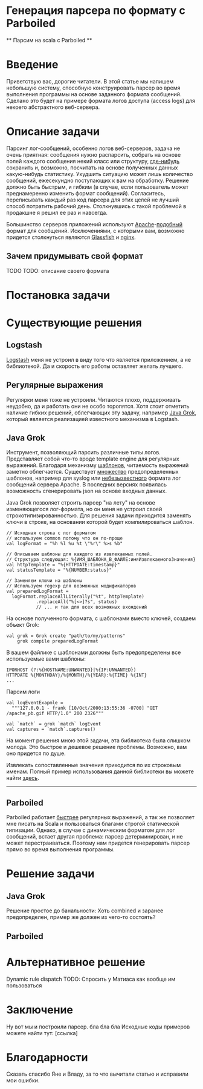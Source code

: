 Генерация парсера по формату с Parboiled
========================================
** Парсим на scala с Parboiled **

# Введение
Приветствую вас, дорогие читатели.
В этой статье мы напишем небольшую систему, способную конструировать парсер во время выполнения программы на
основе заданного формата сообщений. Сделано это будет на примере формата логов доступа (access logs) для
некоего абстрактного веб-сервера.

[pro-parboiled]: http://habrahabr.ru/post/270233

# Описание задачи
Парсинг лог-сообщений, особенно логов веб-серверов, задача не очень приятная: сообщения нужно распарсить,
собрать на основе полей каждого сообщения некий класс или структуру, [где-нибудь][elastic] сохранить и, возможно,
посчитать на основе полученных данных какую-нибудь статистику. Ухудшить ситуацию может лишь количество сообщений,
ежесекундно поступающих к вам на обработку. Решение должно быть быстрым, и гибким (в случае, если пользователь
может преднамеренно изменить формат сообщений). Согласитесь, переписывать каждый раз код парсера для этих целей не
лучший способ потратить рабочий день. Столкнувшись с такой проблемой в продакшне я решил ее раз и навсегда.

Большинство серверов приложений используют [Apache][apache]-[подобный][tomcat] формат для сообщений.
Исключениями, с которыми вам, возможно придется столкнуться являются [Glassfish][glassfish] и [nginx][nginx].

[elastic]: https://www.elastic.co/products/elasticsearch
[apache]: http://httpd.apache.org/docs/2.2/mod/mod_log_config.html#formats
[tomcat]: https://tomcat.apache.org/tomcat-7.0-doc/config/valve.html
[nginx]: http://nginx.org/en/docs/http/ngx_http_log_module.html
[glassfish]: http://pe-kay.blogspot.ru/2011/08/enabling-http-access-log-in-glassfish.html

## Зачем придумывать свой формат
TODO
TODO: описание своего формата

# Постановка задачи

# Существующие решения

## Logstash
[Logstash][logstash] меня не устроил в виду того что является приложением, а не библиотекой. Да и скорость его работы
оставляет желать лучшего.

[logstash]: http://logstash.com

## Регулярные выражения
Регулярки меня тоже не устроили. Читаются плохо, поддерживать неудобно, да и работать они не особо торопятся.
Хотя стоит отметить наличие гибких решений, облегчающих эту задачу, например [Java Grok][java-grok], который является
реализацией известного механизма в Logstash.


## Java Grok
Инструмент, позволяющий парсить различные типы логов. Представляет собой что-то вроде template engine для регулярных
выражений. Благодаря механизму [шаблонов][grok-patterns], читаемость выражений заметно облегчается. Существует
[множество][logstash-grok-patterns] предопределенных шаблонов, например для syslog или
[небезызвестного][apache-combined] формата лог сообщений сервера Apache. В последних версиях появилась возможность
сгенерировать json на основе входных данных.

[java-grok]: https://github.com/thekrakken/java-grok
[grok-patterns]: https://github.com/thekrakken/java-grok/blob/master/patterns/patterns
[logstash-grok-patterns]: https://github.com/elastic/logstash/blob/v1.4.2/patterns/grok-patterns
[apache-combined]: https://httpd.apache.org/docs/2.2/logs.html#combined

Java Grok позволяет строить парсер "на лету" на основе изменяющегося лог-формата, но он меня не устроил своей
строкотипизированностью. Для решения задачи приходится заменять ключи в строке, на основании которой будет
компилироваться шаблон.

    // Исходная строка с лог форматом
    // используем common потому что он по-проще
    val logFormat = "%h %l %u %t \"%r\" %>s %b"

    // Описываем шаблоны для каждого из извлекаемых полей.
    // Структура следующая: %{ИМЯ_ШАБЛОНА_В_ФАЙЛЕ:имяИзвлекаемогоЗначения}
    val httpTemplate = "%{HTTPDATE:timestamp}"
    val statusTemplate = "%{NUMBER:status}"

    // Заменяем ключи на шаблоны
    // Используем regexp для возможных модификаторов
    val preparedLogFormat =
      logFormat.replaceAllLiterally("%t", httpTemplate)
               .replaceAll("%[<>]?s", status)
               // ... и так для всех возможных вхождений

На основе полученного формата, с шаблонами вместо ключей, создаем объект Grok:

    val grok = Grok create "path/to/my/patterns"
        grok compile preparedLogFormat

В вашем файлике с шаблонами должны быть предопределены все используемые вами шаблоны:

    IPORHOST (?:%{HOSTNAME:UNWANTED}|%{IP:UNWANTED})
    HTTPDATE %{MONTHDAY}/%{MONTH}/%{YEAR}:%{TIME} %{INT}
    ...

Парсим логи

    val logEventExapmle =
      """127.0.0.1 - frank [10/Oct/2000:13:55:36 -0700] "GET /apache_pb.gif HTTP/1.0" 200 2326"""

    val `match` = grok `match` logEvent
    val captures = `match`.captures()



На момент решения мною этой задачи, эта библиотека была слишком молода.
Это быстрое и дешевое решение проблемы. Возможно, вам оно придется по душе.


Извлекать сопоставленные значения приходится по их строковым именам.
Полный пример использования данной библиотеки вы можете найти [здесь][grok-example].

[grok-example]: https://gist.github.com/ppopoff/666b5e20f9623c898f39

-----------------------------------------------------------------------------

## Parboiled
Parboiled работает [быстрее][pro-parboiled] регулярных выражений, а так же позволяет мне писать на Scala и
пользоваться благами строгой статической типизации. Однако, в случае с динамическим форматом для лог сообщений, встает
другая проблема: парсер детерминирован, и не может перестраиваться. Поэтому нам придется генерировать парсер прямо
во время выполнения программы.



# Решение задачи

## Java Grok
Решение простое до банальности:
Хоть combined и заранее предопределен, пример же должен из чего-то состоять?




## Parboiled



# Альтернативное решение
Dynamic rule dispatch
TODO: Спросить у Матиаса как вообще им пользоваться

# Заключение
Ну вот мы и построили парсер. бла бла бла
Исходные коды примеров можете найти тут: [ссылка]

# Благодарности
Сказать спасибо Яне и Владу, за то что вычитали статью и исправили мои ошибки.
